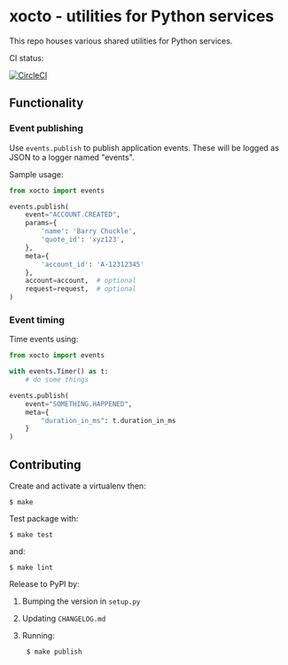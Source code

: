 # xocto - utilities for Python services

This repo houses various shared utilities for Python services.

CI status:

[![CircleCI](https://circleci.com/gh/octoenergy/xocto/tree/master.svg?style=svg)](https://circleci.com/gh/octoenergy/xocto/tree/master)

## Functionality

### Event publishing

Use `events.publish` to publish application events. These will be logged as JSON
to a logger named "events". 

Sample usage:

```python
from xocto import events

events.publish(
    event="ACCOUNT.CREATED", 
    params={
        'name': 'Barry Chuckle', 
        'quote_id': 'xyz123',
    },
    meta={
        'account_id': 'A-12312345'
    },
    account=account,  # optional
    request=request,  # optional
)
```

### Event timing

Time events using:

```python
from xocto import events

with events.Timer() as t:
    # do some things

events.publish(
    event="SOMETHING.HAPPENED",
    meta={
        "duration_in_ms": t.duration_in_ms 
    }
)
```

## Contributing

Create and activate a virtualenv then:

    $ make

Test package with:

    $ make test

and:

    $ make lint  

Release to PyPI by:

1. Bumping the version in `setup.py`

2. Updating `CHANGELOG.md`

3. Running: 

        $ make publish
